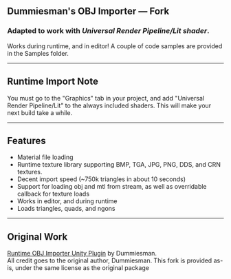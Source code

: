 ## Dummiesman's OBJ Importer — Fork

### Adapted to work with *Universal Render Pipeline/Lit shader*.

Works during runtime, and in editor! A couple of code samples are provided in the Samples folder.

---

## Runtime Import Note

You must go to the "Graphics" tab in your project, and add "Universal Render Pipeline/Lit" to the always included shaders. This will make your next build take a while.

---

## Features

- Material file loading
- Runtime texture library supporting BMP, TGA, JPG, PNG, DDS, and CRN textures.
- Decent import speed (~750k triangles in about 10 seconds)
- Support for loading obj and mtl from stream, as well as overridable callback for texture loads
- Works in editor, and during runtime
- Loads triangles, quads, and ngons

---

## Original Work
[Runtime OBJ Importer Unity Plugin](https://assetstore.unity.com/packages/tools/modeling/runtime-obj-importer-49547) by Dummiesman. <br>
All credit goes to the original author, Dummiesman. This fork is provided as-is, under the same license as the original package